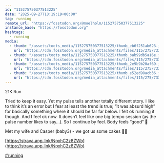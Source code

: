 ```yaml
---
id: "115275750377513225"
date: "2025-09-27T10:19:19+00:00"
tag: running
remote_url: "https://fosstodon.org/@moelholm/115275750377513225"
instance_base: "https://fosstodon.org"
hashtags:
  - running
media:
  - thumb: "/assets/toots_media/115275750377513225/thumb_eb6f251ab623.jpeg"
    url: "https://cdn.fosstodon.org/media_attachments/files/115/275/733/378/258/602/original/bbf3fa984644dd50.jpeg"
  - thumb: "/assets/toots_media/115275750377513225/thumb_bab99db5a16e.jpeg"
    url: "https://cdn.fosstodon.org/media_attachments/files/115/275/733/800/732/441/original/0b56d14092080b68.jpeg"
  - thumb: "/assets/toots_media/115275750377513225/thumb_2e9b9b20af69.jpeg"
    url: "https://cdn.fosstodon.org/media_attachments/files/115/275/733/360/290/414/original/6f2ca510154ee296.jpeg"
  - thumb: "/assets/toots_media/115275750377513225/thumb_e52ed98acb36.jpeg"
    url: "https://cdn.fosstodon.org/media_attachments/files/115/275/733/481/943/869/original/4495a66f58bf2cac.jpeg"
---
```

21K Run

Tried to keep it easy. Yet my pulse tells another totally different story. I like to think it’s an error but I fear at least the trend is true; “it was absurd high” for basically something where it should be far far below. I felt ok running it though. And I feel ok now. It doesn’t feel like one big tempo session (as the pulse number likes to say…). So I continue by feel. Body feels “good” 🤠

Met my wife and Casper (baby3) - we got us some cakes 🧁🤠

[https://strava.app.link/NpxhC2z8ZWb](https://strava.app.link/NpxhC2z8ZWb)

[#running](https://fosstodon.org/tags/running)
